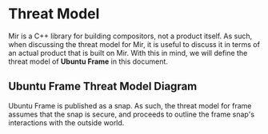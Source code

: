 # Threat Model
Mir is a C++ library for building compositors, not a product itself. As such,
when discussing the threat model for Mir, it is useful to discuss it in terms
of an actual product that is built on Mir. With this in mind, we will define
the threat model of **Ubuntu Frame** in this document.

## Ubuntu Frame Threat Model Diagram
Ubuntu Frame is published as a snap. As such, the threat model for frame assumes
that the snap is secure, and proceeds to outline the frame snap's interactions
with the outside world.

```{mermaid} ubuntu_frame_threat_model.mmd
```

